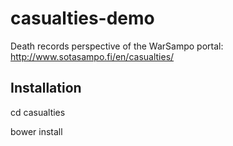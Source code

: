 # casualties-demo
Death records perspective of the WarSampo portal: http://www.sotasampo.fi/en/casualties/

Installation
------------

cd casualties

bower install
